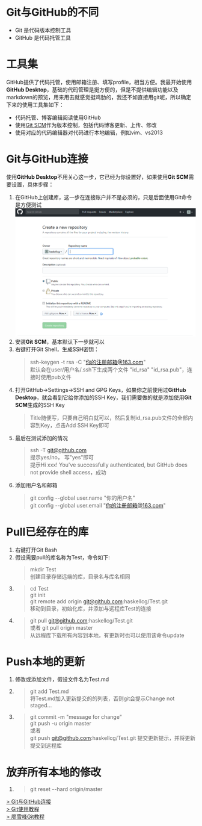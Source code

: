 # Git与GitHub的不同
  * Git 是代码版本控制工具
  * GitHub 是代码托管工具
  
# 工具集
GitHub提供了代码托管，使用邮箱注册、填写profile，相当方便。我最开始使用**GitHub Desktop**，基础的代码管理是挺方便的，但是不提供编辑功能以及markdown的预览，用来用去就感觉挺鸡肋的，我还不如直接用git呢，所以确定下来的使用工具集如下：
  * 代码托管、博客编辑阅读使用GitHub
  * 使用[Git SCM](https://git-for-windows.github.io/)作为版本控制，包括代码博客更新、上传、修改
  * 使用对应的代码编辑器对代码进行本地编辑，例如vim、vs2013
  
# Git与GitHub连接
使用**GitHub Desktop**不用关心这一步，它已经为你设置好，如果使用**Git SCM**需要设置，具体步骤：
  1. 在GitHub上创建库，这一步在连接账户并不是必须的，只是后面使用Git命令是方便测试  
     ![Git And GitHub_1](https://github.com/haskellcg/Blog_Pictures/blob/master/Git%20And%20GitHub_1.PNG)
  1. 安装**Git SCM**，基本默认下一步就可以
  1. 右键打开Git Shell，生成SSH密钥：
     > ssh-keygen -t rsa -C "你的注册邮箱@163.com"  
     > 默认会在user/用户名/.ssh下生成两个文件 "id_rsa" "id_rsa.pub"，连接时使用pub文件  
  1. 打开GitHub->Settings->SSH and GPG Keys，如果你之前使用过**GitHub Desktop**，就会看到它给你添加的SSH Key，我们需要做的就是添加使用**Git SCM**生成的SSH Key
     > Title随便写，只要自己明白就可以，然后复制id_rsa.pub文件的全部内容到Key，点击Add SSH Key即可
  1. 最后在测试添加的情况
     > ssh -T git@github.com  
     > 提示yes/no， 写"yes"即可  
     > 提示Hi xxx! You've successfully authenticated, but GitHub does not provide shell access，成功
  1. 添加用户名和邮箱
     > git config --global user.name "你的用户名"  
     > git config --global user.email "你的注册邮箱@163.com"

# Pull已经存在的库
  1. 右键打开Git Bash
  1. 假设需要pull的库名称为Test，命令如下:
     > mkdir Test  
     创建目录存储远端的库，目录名与库名相同
  1. > cd Test  
     > git init  
     > git remote add origin git@github.com:haskellcg/Test.git  
     移动到目录，初始化库，并添加与远程库Test的连接
  1. > git pull git@github.com:haskellcg/Test.git  
     > 或者 git pull origin master  
     从远程库下载所有内容到本地，有更新时也可以使用该命令update
     
# Push本地的更新
  1. 修改或添加文件，假设文件名为Test.md
  1. > git add Test.md  
     将Test.md加入更新提交的的列表，否则git会提示Change not staged...
  1. > git commit -m "message for change"  
     > git push -u origin master  
     > 或者  
     > git push git@github.com:haskellcg/Test.git
     提交更新提示，并将更新提交到远程库
     
# 放弃所有本地的修改
  1. > git reset --hard origin/master
 
 [> Git与GitHub连接](http://www.jianshu.com/p/7fa6b2d81f19)  
 [> Git使用教程](https://segmentfault.com/a/1190000003728094)  
 [> 廖雪峰Git教程](https://www.liaoxuefeng.com/wiki/0013739516305929606dd18361248578c67b8067c8c017b000)
